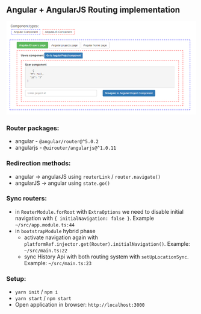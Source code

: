 ## Angular + AngularJS Routing implementation

![](./img.png)

### Router packages:

* angular - `@angular/router@^5.0.2`
* angularjs - `@uirouter/angularjs@^1.0.11`

### Redirection methods:

* angular -> angularJS  using `routerLink` / `router.navigate()`
* angularJS -> angular  using `state.go()`

### Sync routers:

* in `RouterModule.forRoot` with `ExtraOptions` we need to disable initial navigation with `{ initialNavigation: false }`. Example `~/src/app.module.ts:44`
* in `bootstrapModule` hybrid phase
    * activate navigation again with `platformRef.injector.get(Router).initialNavigation()`. Example: `~/src/main.ts:22`
    * sync History Api with both routing system with `setUpLocationSync`. Example: `~/src/main.ts:23`

### Setup:
* `yarn init` / `npm i`
* `yarn start` / `npm start`
* Open application in browser: `http://localhost:3000`
